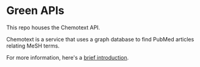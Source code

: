 # Green APIs

This repo houses the Chemotext API.

Chemotext is a service that uses a graph database to find PubMed articles relating MeSH terms.

For more information, here's a [brief introduction](https://greenncatstranslator.wordpress.com/2017/12/19/the-chemotext-translator-smartapi/).
